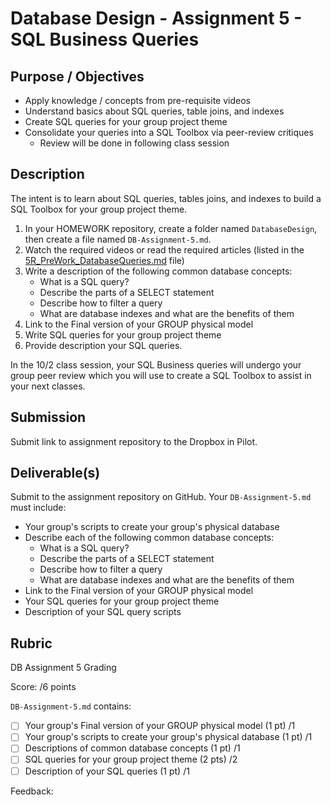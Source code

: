 # Database Design - Assignment 5 - SQL Business Queries

## Purpose / Objectives

- Apply knowledge / concepts from pre-requisite videos
- Understand basics about SQL queries, table joins, and indexes
- Create SQL queries for your group project theme
- Consolidate your queries into a SQL Toolbox via peer-review critiques
	- Review will be done in following class session

## Description

The intent is to learn about SQL queries, tables joins, and indexes to build a SQL Toolbox for your group project theme.

1. In your HOMEWORK repository, create a folder named `DatabaseDesign`, then create a file named `DB-Assignment-5.md`.
2. Watch the required videos or read the required articles (listed in the [5R_PreWork_DatabaseQueries.md](5R_PreWork_DatabaseQueries.md) file)
3. Write a description of the following common database concepts:
	- What is a SQL query?
	- Describe the parts of a SELECT statement
	- Describe how to filter a query
	- What are database indexes and what are the benefits of them
4. Link to the Final version of your GROUP physical model
5. Write SQL queries for your group project theme
6. Provide description your SQL queries.

In the 10/2 class session, your SQL Business queries will undergo your group peer review which you will use to create a SQL Toolbox to assist in your next classes.

## Submission

Submit link to assignment repository to the Dropbox in Pilot. 

## Deliverable(s)

Submit to the assignment repository on GitHub.  Your `DB-Assignment-5.md` must include:

- Your group's scripts to create your group's physical database
- Describe each of the following common database concepts:
	- What is a SQL query?
	- Describe the parts of a SELECT statement
	- Describe how to filter a query
	- What are database indexes and what are the benefits of them
- Link to the Final version of your GROUP physical model
- Your SQL queries for your group project theme
- Description of your SQL query scripts

## Rubric

DB Assignment 5 Grading

Score: /6 points

`DB-Assignment-5.md` contains:
- [ ] Your group's Final version of your GROUP physical model (1 pt) /1
- [ ] Your group's scripts to create your group's physical database (1 pt) /1
- [ ] Descriptions of common database concepts (1 pt) /1
- [ ] SQL queries for your group project theme (2 pts) /2
- [ ] Description of your SQL queries (1 pt) /1

Feedback: 
